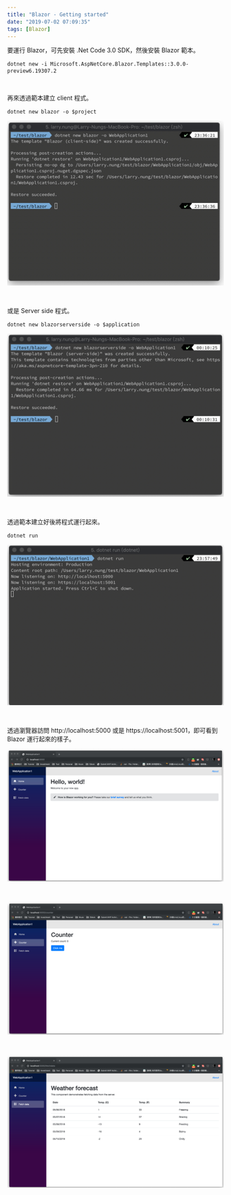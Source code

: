 ```yaml
---
title: "Blazor - Getting started"
date: "2019-07-02 07:09:35"
tags: [Blazor]
---
```



要運行 Blazor，可先安裝 .Net Code 3.0 SDK，然後安裝 Blazor 範本。  

<!-- More -->

    dotnet new -i Microsoft.AspNetCore.Blazor.Templates::3.0.0-preview6.19307.2

</br>


再來透過範本建立 client 程式。  

    dotnet new blazor -o $project

![1.png](1.png)

</br>


或是 Server side 程式。  

    dotnet new blazorserverside -o $application

![2.png](2.png)

</br>


透過範本建立好後將程式運行起來。  

    dotnet run

![3.png](3.png)

</br>


透過瀏覽器訪問 http://localhost:5000 或是 https://localhost:5001，即可看到 Blazor 運行起來的樣子。  

![4.png](4.png)

</br>


![5.png](5.png)

</br>


![6.png](6.png)
